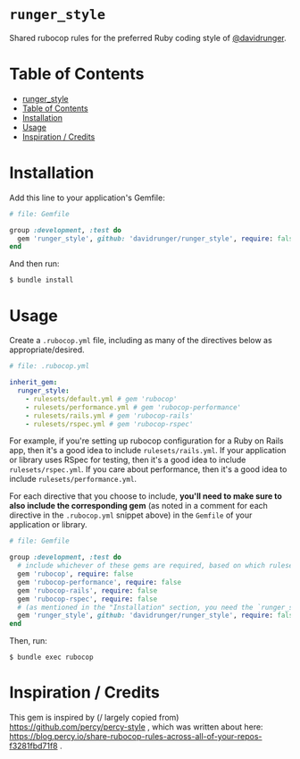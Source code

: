 # `runger_style`

Shared rubocop rules for the preferred Ruby coding style of [@davidrunger][1].

[1]: https://github.com/davidrunger/

# Table of Contents

<!--ts-->
   * [runger_style](#runger_style)
   * [Table of Contents](#table-of-contents)
   * [Installation](#installation)
   * [Usage](#usage)
   * [Inspiration / Credits](#inspiration--credits)

<!-- Added by: david, at: Wed Jul  1 14:46:44 PDT 2020 -->

<!--te-->

# Installation

Add this line to your application's Gemfile:

```rb
# file: Gemfile

group :development, :test do
  gem 'runger_style', github: 'davidrunger/runger_style', require: false
end
```

And then run:

```
$ bundle install
```

# Usage

Create a `.rubocop.yml` file, including as many of the directives below as appropriate/desired.

```yml
# file: .rubocop.yml

inherit_gem:
  runger_style:
    - rulesets/default.yml # gem 'rubocop'
    - rulesets/performance.yml # gem 'rubocop-performance'
    - rulesets/rails.yml # gem 'rubocop-rails'
    - rulesets/rspec.yml # gem 'rubocop-rspec'
```

For example, if you're setting up rubocop configuration for a Ruby on Rails app, then it's a good
idea to include `rulesets/rails.yml`. If your application or library uses RSpec for testing, then
it's a good idea to include `rulesets/rspec.yml`. If you care about performance, then it's a good
idea to include `rulesets/performance.yml`.

For each directive that you choose to include, **you'll need to make sure to also include the
corresponding gem** (as noted in a comment for each directive in the `.rubocop.yml` snippet above)
in the `Gemfile` of your application or library.

```rb
# file: Gemfile

group :development, :test do
  # include whichever of these gems are required, based on which ruleset(s) you use
  gem 'rubocop', require: false
  gem 'rubocop-performance', require: false
  gem 'rubocop-rails', require: false
  gem 'rubocop-rspec', require: false
  # (as mentioned in the "Installation" section, you need the `runger_style` gem itself, too)
  gem 'runger_style', github: 'davidrunger/runger_style', require: false
end
```

Then, run:

```
$ bundle exec rubocop
```

# Inspiration / Credits

This gem is inspired by (/ largely copied from) https://github.com/percy/percy-style , which was
written about here: https://blog.percy.io/share-rubocop-rules-across-all-of-your-repos-f3281fbd71f8
.
